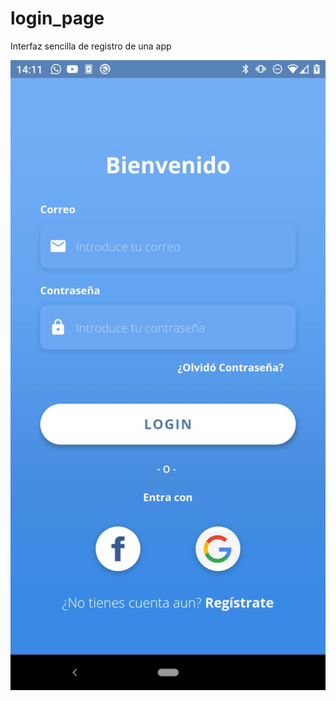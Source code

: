 # login_page

Interfaz sencilla de registro de una app

![alt text](https://raw.githubusercontent.com/AlexMolina08/Login_Page/master/assets/Screenshot_20200829-141158.jpg)

